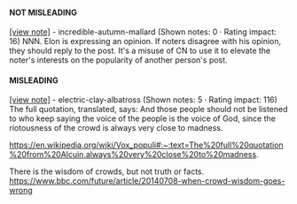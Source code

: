 #### NOT MISLEADING

[[view note]](https://x.com/i/birdwatch/n/1883623326095913369) - incredible-autumn-mallard (Shown notes: 0 · Rating impact: 16)
NNN. Elon is expressing an opinion. If noters disagree with his opinion, they should reply to the post. It's a misuse of CN to use it to elevate the noter's interests on the popularity of another person's post. 

#### MISLEADING

[[view note]](https://x.com/i/birdwatch/n/1883590704611381494) - electric-clay-albatross (Shown notes: 5 · Rating impact: 116)
The full quotation, translated, says:
And those people should not be listened to who keep saying the voice of the people is the voice of God, since the riotousness of the crowd is always very close to madness.

https://en.wikipedia.org/wiki/Vox_populi#:~:text=The%20full%20quotation%20from%20Alcuin,always%20very%20close%20to%20madness.

There is the wisdom of crowds, but not truth or facts.
https://www.bbc.com/future/article/20140708-when-crowd-wisdom-goes-wrong

